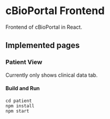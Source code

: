 # cBioPortal Frontend
Frontend of cBioPortal in React.

## Implemented pages

### Patient View
Currently only shows clinical data tab.

#### Build and Run
```
cd patient
npm install
npm start
```
